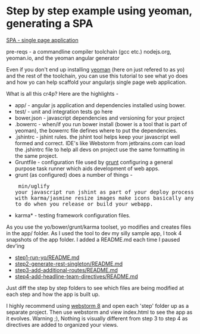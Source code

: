 Step by step example using yeoman, generating a SPA
===================================================

[SPA - single page application](http://en.wikipedia.org/wiki/Single-page_application)

pre-reqs - a commandline compiler toolchain (gcc etc.) nodejs.org, yeoman.io, and the yeoman angular generator

Even if you don't end up installing [yeoman](http://yeoman.io) (here on just refered to as yo) and the rest of the toolchain, you can use this tutorial to see what yo does and how yo can help scaffold your angularjs single page web application.

What is all this cr4p? Here are the highlights -

* app/ - angular js application and dependencies installed using bower.
* test/ - unit and integration tests go here
* bower.json - javascript dependencies and versioning for your project
* .bowerrc - when/if you run bower install (bower is a tool that is part of yeoman), the bowerrc file defines where to put the dependencies.
* .jshintrc - jshint rules. the jshint tool helps keep your javascript well formed and correct. IDE's like Webstorm from jetbrains.com can load the .jshintrc file to help all devs on project use the same formatting in the same project.
* Gruntfile - configuration file used by [grunt](gruntjs.com) configuring a general purpose task runner which aids development of web apps.
* grunt (as configured) does a number of things - <pre>
    min/uglify your javascript
    run jshint as part of your deploy process
    run unit tests with karma/jasmine
    resize images
    make icons
    basically anything you want to do when you release or build your webapp.</pre>
* karma* - testing framework configuration files.

As you use the yo/bower/grunt/karma toolset, yo modifies and creates files in the app/ folder. As I used the tool to dev my silly sample app, I took 4 snapshots of the app folder. I added a README.md each time I paused dev'ing

* [step1-run-yo/README.md](https://github.com/patarleth/angular-step-by-step/tree/master/step1-run-yo)
* [step2-generate-rest-singleton/README.md](https://github.com/patarleth/angular-step-by-step/tree/master/step2-generate-rest-singleton)
* [step3-add-additional-routes/README.md](https://github.com/patarleth/angular-step-by-step/tree/master/step3-add-additional-routes)
* [step4-add-headline-team-directives/README.md](https://github.com/patarleth/angular-step-by-step/tree/master/step4-add-headline-team-directives)

Just diff the step by step folders to see which files are being modified at each step and how the app is built up.

I highly recommend using [webstorm 8](http://www.jetbrains.com/webstorm/) and open each 'step' folder up as a separate project.  Then use webstorm and view index.html to see the app as it evolves. Warning ;), Nothing is visually different from step 3 to step 4 as directives are added to organized your views.
